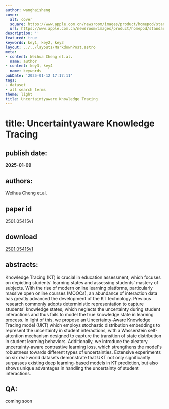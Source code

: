 ```yaml
---
author: wanghaisheng
cover:
  alt: cover
  square: https://www.apple.com.cn/newsroom/images/product/homepod/standard/Apple-HomePod-hero-230118_big.jpg.large_2x.jpg
  url: https://www.apple.com.cn/newsroom/images/product/homepod/standard/Apple-HomePod-hero-230118_big.jpg.large_2x.jpg
description: ''
featured: true
keywords: key1, key2, key3
layout: ../../layouts/MarkdownPost.astro
meta:
- content: Weihua Cheng et.al.
  name: author
- content: key3, key4
  name: keywords
pubDate: '2025-01-12 17:17:11'
tags:
- dataset
- all search terms
theme: light
title: Uncertaintyaware Knowledge Tracing
---
```


# title: Uncertaintyaware Knowledge Tracing 
## publish date: 
**2025-01-09** 
## authors: 
  Weihua Cheng et.al. 
## paper id
2501.05415v1
## download
[2501.05415v1](http://arxiv.org/abs/2501.05415v1)
## abstracts:
Knowledge Tracing (KT) is crucial in education assessment, which focuses on depicting students' learning states and assessing students' mastery of subjects. With the rise of modern online learning platforms, particularly massive open online courses (MOOCs), an abundance of interaction data has greatly advanced the development of the KT technology. Previous research commonly adopts deterministic representation to capture students' knowledge states, which neglects the uncertainty during student interactions and thus fails to model the true knowledge state in learning process. In light of this, we propose an Uncertainty-Aware Knowledge Tracing model (UKT) which employs stochastic distribution embeddings to represent the uncertainty in student interactions, with a Wasserstein self-attention mechanism designed to capture the transition of state distribution in student learning behaviors. Additionally, we introduce the aleatory uncertainty-aware contrastive learning loss, which strengthens the model's robustness towards different types of uncertainties. Extensive experiments on six real-world datasets demonstrate that UKT not only significantly surpasses existing deep learning-based models in KT prediction, but also shows unique advantages in handling the uncertainty of student interactions.
## QA:
coming soon
